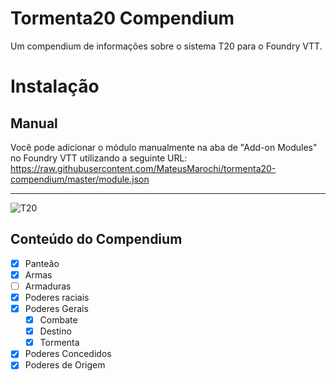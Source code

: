 # Tormenta20 Compendium

Um compendium de informações sobre o sistema T20 para o Foundry VTT.

# Instalação

## Manual

Você pode adicionar o módulo manualmente na aba de "Add-on Modules" no Foundry VTT utilizando a seguinte URL:
https://raw.githubusercontent.com/MateusMarochi/tormenta20-compendium/master/module.json

---

![T20](https://tormentarpg.com.br/wp-content/uploads/2020/05/Logo-Tormenta20.png)

## Conteúdo do Compendium

- [x] Panteão
- [x] Armas
- [ ] Armaduras
- [x] Poderes raciais
- [x] Poderes Gerais
  - [x] Combate
  - [x] Destino
  - [x] Tormenta
- [x] Poderes Concedidos
- [x] Poderes de Origem
